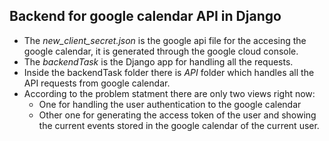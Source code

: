 ## Backend for google calendar API in Django

* The *new_client_secret.json* is the google api file for the accesing the google calendar, it is generated through the google cloud console.
* The *backendTask* is the Django app for handling all the requests.
* Inside the backendTask folder there is *API* folder which handles all the API requests from google calendar.
* According to the problem statment there are only two views right now:
  * One for handling the user authentication to the google calendar
  * Other one for generating the access token of the user and showing the current events stored in the google calendar of the current user.
  
  

